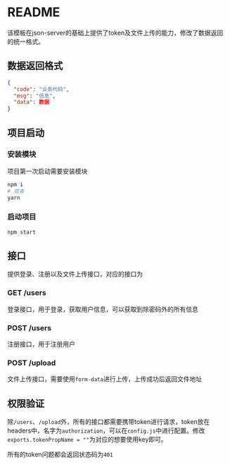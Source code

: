 # README
该模板在json-server的基础上提供了token及文件上传的能力，修改了数据返回的统一格式。

## 数据返回格式
```json
{
  "code": "业务代码",
  "msg": "信息",
  "data": 数据
}
```

## 项目启动

### 安装模块
项目第一次启动需要安装模块
```bash
npm i 
# 或者
yarn 
```

### 启动项目
```bash
npm start
```

## 接口
提供登录、注册以及文件上传接口，对应的接口为


### GET /users 
登录接口，用于登录，获取用户信息，可以获取到除密码外的所有信息

### POST /users
注册接口，用于注册用户

### POST /upload
文件上传接口，需要使用`form-data`进行上传，上传成功后返回文件地址

## 权限验证

除`/users`、`/upload`外，所有的接口都需要携带token进行请求，token放在headers中，名字为`authorization`，可以在`config.js`中进行配置。修改`exports.tokenPropName = ""`为对应的想要使用key即可。

所有的token问题都会返回状态码为`401`
